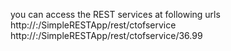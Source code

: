 you can access the REST services at following urls
http://<server-host>:<server-port>/SimpleRESTApp/rest/ctofservice
http://<server-host>:<server-port>/SimpleRESTApp/rest/ctofservice/36.99